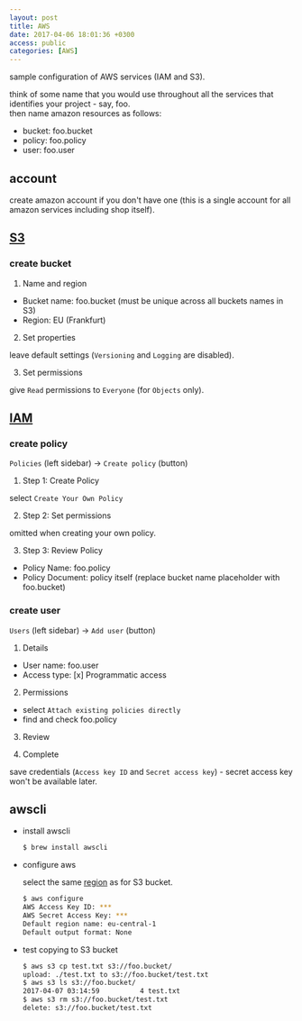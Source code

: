 ```yaml
---
layout: post
title: AWS
date: 2017-04-06 18:01:36 +0300
access: public
categories: [AWS]
---
```


sample configuration of AWS services (IAM and S3).

<!-- more -->

think of some name that you would use throughout all the services that
identifies your project - say, foo.<br>
then name amazon resources as follows:

- bucket: foo.bucket
- policy: foo.policy
- user: foo.user

## account

create amazon account if you don't have one
(this is a single account for all amazon services including shop itself).

## [S3](https://console.aws.amazon.com/s3/home?region=us-west-2)

### create bucket

1) Name and region

- Bucket name: foo.bucket (must be unique across all buckets names in S3)
- Region: EU (Frankfurt)

2) Set properties

leave default settings (`Versioning` and `Logging` are disabled).

3) Set permissions

give `Read` permissions to `Everyone` (for `Objects` only).

## [IAM](https://console.aws.amazon.com/iam/home?region=us-west-2)

### create policy

`Policies` (left sidebar) -> `Create policy` (button)

1) Step 1: Create Policy

select `Create Your Own Policy`

2) Step 2: Set permissions

omitted when creating your own policy.

3) Step 3: Review Policy

- Policy Name: foo.policy
- Policy Document: policy itself (replace bucket name placeholder with foo.bucket)

### create user

`Users` (left sidebar) -> `Add user` (button)

1) Details

- User name: foo.user
- Access type: [x] Programmatic access

2) Permissions

- select `Attach existing policies directly`
- find and check foo.policy

3) Review

4) Complete

save credentials (`Access key ID` and `Secret access key`) -
secret access key won't be available later.

## awscli

- install awscli

  ```sh
  $ brew install awscli
  ```

- configure aws

  select the same [region](http://docs.aws.amazon.com/general/latest/gr/rande.html)
  as for S3 bucket.

  ```sh
  $ aws configure
  AWS Access Key ID: ***
  AWS Secret Access Key: ***
  Default region name: eu-central-1
  Default output format: None
  ```

- test copying to S3 bucket

  ```sh
  $ aws s3 cp test.txt s3://foo.bucket/
  upload: ./test.txt to s3://foo.bucket/test.txt
  $ aws s3 ls s3://foo.bucket/
  2017-04-07 03:14:59          4 test.txt
  $ aws s3 rm s3://foo.bucket/test.txt
  delete: s3://foo.bucket/test.txt
  ```
